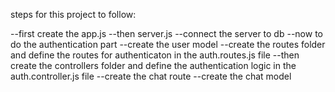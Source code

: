 steps for this project to follow:

--first create the app.js
--then server.js
--connect the server to db
--now to do the authentication part 
    --create the user model
    --create the routes folder and define the routes for authenticaton in the auth.routes.js file 
    --then create the controllers folder and define the authentication logic in the auth.controller.js file 
--create the chat route
    --create the chat model 
    
